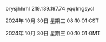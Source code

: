 brysjhhrhl 219.139.197.74 yqqlmgsycl

2024年 10月 30日 星期三 08:10:01 CST

2024年 10月 30日 星期三 00:10:01 GMT
